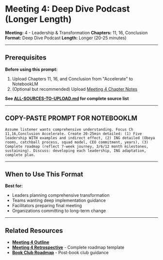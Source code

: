 # Meeting 4: Deep Dive Podcast (Longer Length)

**Meeting:** 4 - Leadership & Transformation
**Chapters:** 11, 16, Conclusion
**Format:** Deep Dive Podcast
**Length:** Longer (20-25 minutes)

---

## Prerequisites

**Before using this prompt:**
1. Upload Chapters 11, 16, and Conclusion from "Accelerate" to NotebookLM
2. (Optional but recommended) Upload [Meeting 4 Chapter Notes](../../meetings/meeting-4/chapter-notes.md)

**See [ALL-SOURCES-TO-UPLOAD.md](ALL-SOURCES-TO-UPLOAD.md) for complete source list**

---

## COPY-PASTE PROMPT FOR NOTEBOOKLM

```
Assume listener wants comprehensive understanding. Focus Ch 11,16,Conclusion Accelerate. Create 20-25min detailed: (1) Five leadership WITH examples and indirect effect, (2) ING detailed (Obeya rooms, catchball process, squad model, CEO commitment, years), (3) Complete roadmap (reflect 7-week journey, 3/6/12 month milestones, sustaining). Discuss: developing each leadership, ING adaptation, complete plan.
```

---

## When to Use This Format

**Best for:**
- Leaders planning comprehensive transformation
- Teams wanting deep implementation guidance
- Facilitators preparing final meeting
- Organizations committing to long-term change

---

## Related Resources

- **[Meeting 4 Outline](../../meetings/meeting-4/outline.md)**
- **[Meeting 4 Retrospective](../../meetings/meeting-4/retrospective-template.md)** - Complete roadmap template
- **[Book Club Roadmap](../../book-club-roadmap.md)** - Post-book club guidance
